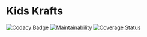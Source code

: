 # Kids Krafts

[![Codacy Badge](https://app.codacy.com/project/badge/Grade/a16587f885a64eeeb490ed34ecd616d5)](https://www.codacy.com/gh/ethanschreur/kids-krafts/dashboard?utm_source=github.com&amp;utm_medium=referral&amp;utm_content=ethanschreur/kids-krafts&amp;utm_campaign=Badge_Grade)
[![Maintainability](https://api.codeclimate.com/v1/badges/533b8aec214389f178b7/maintainability)](https://codeclimate.com/github/ethanschreur/kids-krafts/maintainability)
[![Coverage Status](https://coveralls.io/repos/github/ethanschreur/kids-krafts/badge.svg?branch=master)](https://coveralls.io/github/ethanschreur/kids-krafts?branch=master)